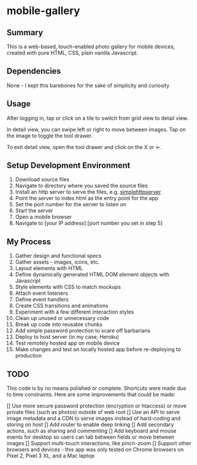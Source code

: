 # mobile-gallery

## Summary

This is a web-based, touch-enabled photo gallery for mobile devices, created with pure HTML, CSS, plain vanilla Javascript.

## Dependencies

None - I kept this barebones for the sake of simplicity and curiosity

## Usage

After logging in, tap or click on a tile to switch from grid view to detail view.

In detail view, you can swipe left or right to move between images.
Tap on the image to toggle the tool drawer.

To exit detail view, open the tool drawer and click on the X or <-.

## Setup Development Environment

1. Download source files
2. Navigate to directory where you saved the source files
3. Install an http server to serve the files, e.g. [simplehttpserver](https://www.npmjs.com/package/simplehttpserver)
4. Point the server to index.html as the entry point for the app
5. Set the port number for the server to listen on
6. Start the server
7. Open a mobile browser
8. Navigate to [your IP address]:[port number you set in step 5]

## My Process

1. Gather design and functional specs
2. Gather assets - images, icons, etc.
3. Layout elements with HTML
4. Define dynamically generated HTML DOM element objects with Javascript
5. Style elements with CSS to match mockups
6. Attach event listeners
7. Define event handlers
8. Create CSS transitions and animations
9. Experiment with a few different interaction styles
10. Clean up unused or unnecessary code
11. Break up code into reusable chunks
12. Add simple password protection to scare off barbarians
13. Deploy to host server (in my case, Heroku)
14. Test remotely hosted app on mobile device
15. Make changes and test on locally hosted app before re-deploying to production

## TODO

This code is by no means polished or complete. Shortcuts were made due to time constraints.
Here are some improvements that could be made:

[] Use more secure password protection (encryption or htaccess) or move private files (such as photos) outside of web root
[] Use an API to serve image metadata and a CDN to serve images instead of hard-coding and storing on host
[] Add router to enable deep linking
[] Add secondary actions, such as sharing and commenting
[] Add keyboard and mouse events for desktop so users can tab between fields or move between images
[] Support multi-touch interactions, like pinch-zoom
[] Support other browsers and devices - this app was only tested on Chrome browsers on Pixel 2, Pixel 3 XL, and a Mac laptop

